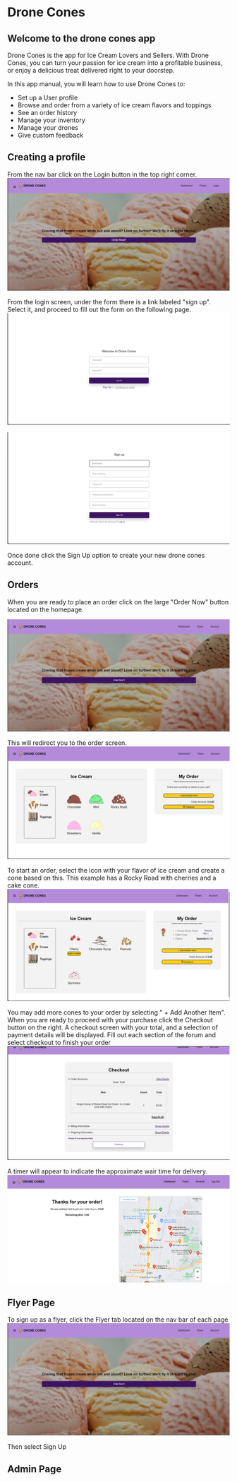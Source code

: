 # Drone Cones
## Welcome to the drone cones app
Drone Cones is the app for Ice Cream Lovers and Sellers. 
With Drone Cones, you can turn your passion for ice cream into a profitable business, or enjoy a delicious treat delivered right to your doorstep.

In this app manual, you will learn how to use Drone Cones to:

* Set up a User profile 
* Browse and order from a variety of ice cream flavors and toppings
* See an order history 
* Manage your inventory 
* Manage your drones
* Give custom feedback 

## Creating a profile 
From the nav bar click on the Login button in the top right corner.
![](./img/noLogin.png)

From the login screen, under the form there is a link labeled "sign up". Select it, and proceed to fill out the form on the following page. 
![](./img/login.png)

![](./img/signup.png)

Once done click the Sign Up option to create your new drone cones account.

## Orders 
When you are ready to place an order click on the large "Order Now" button located on the homepage. 

![Home](./img/homepage.png)

This will redirect you to the order screen.
![Order Page](./img/orderpage.png)

To start an order, select the icon with your flavor of ice cream and create a cone based on this. This example has a Rocky Road with cherries and a cake cone. 
![Cart](./img/firstOrderExample.png)

You may add more cones to your order by selecting " + Add Another Item". When you are ready to proceed with your purchase click the Checkout button on the right. A checkout screen with your total, and a selection of payment details will be displayed. 
Fill out each section of the forum and select checkout to finish your order
![Checkout](./img/checkout.png)

A timer will appear to indicate the approximate wair time for delivery.
![Delivery](./img/orderTrack.png)



## Flyer Page
To sign up as a flyer, click the Flyer tab located on the nav bar of each page 
![](./img/homepage.png)

Then select Sign Up


## Admin Page